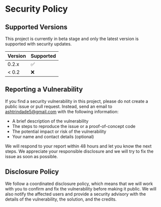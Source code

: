 # Security Policy

## Supported Versions

This project is currently in beta stage and only the latest version is supported with security updates.

| Version | Supported          |
| ------- | ------------------ |
| 0.2.x   | :white_check_mark: |
| < 0.2   | :x:                |

## Reporting a Vulnerability

If you find a security vulnerability in this project, please do not create a public issue or pull request. Instead, send an email to ashtrindade5@gmail.com with the following information:

- A brief description of the vulnerability
- The steps to reproduce the issue or a proof-of-concept code
- The potential impact or risk of the vulnerability
- Your name and contact details (optional)

We will respond to your report within 48 hours and let you know the next steps. We appreciate your responsible disclosure and we will try to fix the issue as soon as possible.

## Disclosure Policy

We follow a coordinated disclosure policy, which means that we will work with you to confirm and fix the vulnerability before making it public. We will also notify the affected users and provide a security advisory with the details of the vulnerability, the solution, and the credits.
